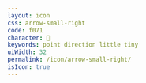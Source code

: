 ```yaml
---
layout: icon
css: arrow-small-right
code: f071
character: 
keywords: point direction little tiny
uiWidth: 32
permalink: /icon/arrow-small-right/
isIcon: true
---
```

